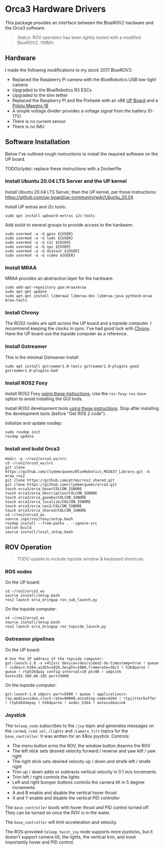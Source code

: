 # Orca3 Hardware Drivers

This package provides an interface between the BlueROV2 hardware and the Orca3 software.

> Status: ROV operation has been lightly tested with a modified BlueROV2. YMMV.

## Hardware

I made the following modifications to my stock 2017 BlueROV2:
* Replaced the Raspberry Pi camera with the BlueRobotics USB low-light camera
* Upgraded to the BlueRobotics R3 ESCs
* Upgraded to the slim tether
* Replaced the Raspberry Pi and the Pixhawk with an x86
  [UP Board](https://up-board.org/up/specifications/) and a
  [Pololu Maestro 18](https://www.pololu.com/product/1354)
* A simple voltage divider provides a voltage signal from the battery (0-17V)
* There is no current sensor
* There is no IMU

## Software Installation

Below I've outlined rough instructions to install the required software on the UP board.

TODO(clyde): replace these instructions with a Dockerfile

### Install Ubuntu 20.04 LTS Server and the UP kernel

Install Ubuntu 20.04 LTS Server, then the UP kernel, per these instructions:
https://github.com/up-board/up-community/wiki/Ubuntu_20.04

Install UP extras and i2c tools:
~~~
sudo apt install upboard-extras i2c-tools
~~~

Add `$USER` to several groups to provide access to the hardware:
~~~
sudo usermod -a -G gpio ${USER}
sudo usermod -a -G leds ${USER}
sudo usermod -a -G i2c ${USER}
sudo usermod -a -G spi ${USER}
sudo usermod -a -G dialout ${USER}
sudo usermod -a -G video ${USER}
~~~

### Install MRAA

MRAA provides an abstraction layer for the hardware:

~~~
sudo add-apt-repository ppa:mraa/mraa
sudo apt-get update
sudo apt-get install libmraa2 libmraa-dev libmraa-java python3-mraa mraa-tools
~~~

### Install Chrony

The ROS2 nodes are split across the UP board and a topside computer.
I recommend keeping the clocks in sync.
I've had good luck with [Chrony](https://chrony.tuxfamily.org/doc/3.5/installation.html).
Have the UP board use the topside computer as a reference.

### Install Gstreamer

This is the minimal Gstreamer install:

~~~
sudo apt install gstreamer1.0-tools gstreamer1.0-plugins-good gstreamer1.0-plugins-bad
~~~

### Install ROS2 Foxy

Install ROS2 Foxy
[using these instructions](https://index.ros.org/doc/ros2/Installation/Foxy/Linux-Install-Debians/).
Use the `ros-foxy-ros-base` option to avoid installing the GUI tools.

Install ROS2 development tools
[using these instructions](https://index.ros.org/doc/ros2/Installation/Foxy/Linux-Development-Setup/).
Stop after installing the development tools (before "Get ROS 2 code").

Initialize and update rosdep:
~~~
sudo rosdep init
rosdep update
~~~

### Install and build Orca3

~~~
mkdir -p ~/ros2/orca3_ws/src
cd ~/ros2/orca3_ws/src
git clone https://github.com/clydemcqueen/BlueRobotics_MS5837_Library.git -b mraa_ros2
git clone https://github.com/ptrmu/ros2_shared.git
git clone https://github.com/clydemcqueen/orca3.git
touch orca3/orca_base/COLCON_IGNORE
touch orca3/orca_description/COLCON_IGNORE
touch orca3/orca_gazebo/COLCON_IGNORE
touch orca3/orca_localize/COLCON_IGNORE
touch orca3/orca_nav2/COLCON_IGNORE
touch orca3/orca_shared/COLCON_IGNORE
cd ~/ros2/orca3_ws
source /opt/ros/foxy/setup.bash
rosdep install --from-paths . --ignore-src
colcon build
source install/local_setup.bash
~~~

## ROV Operation

> TODO update to include topside window & keyboard shortcuts

### ROS nodes

On the UP board:

~~~
cd ~/ros2/orca3_ws
source install/setup.bash
ros2 launch orca_bringup rov_sub_launch.py
~~~

On the topside computer:

~~~
cd ~/ros2/orca3_ws
source install/setup.bash
ros2 launch orca_bringup rov_topside_launch.py
~~~

### Gstreamer pipelines

On the UP board:

~~~
# Use the IP address of the topside computer:
gst-launch-1.0 -v v4l2src device=/dev/video2 do-timestamp=true ! queue ! video/x-h264,width=1920,height=1080,framerate=30/1 ! h264parse ! queue ! rtph264pay config-interval=10 pt=96 ! udpsink host=192.168.86.105 port=5600
~~~

On the topside computer:

~~~
gst-launch-1.0 udpsrc port=5600 ! queue ! application/x-rtp,media=video,clock-rate=90000,encoding-name=H264 ! rtpjitterbuffer ! rtph264depay ! h264parse ! avdec_h264 ! autovideosink
~~~


### Joystick

The `teleop_node` subscribes to the `/joy` topic and generates messages on the `/armed`, `/cmd_vel`,
`/lights` and `/camera_tilt` topics for the `base_controller`.
It was written for an XBox joystick. Controls:
* The menu button arms the ROV, the window button disarms the ROV
* The left stick sets desired velocity forward / reverse and yaw left / yaw right
* The right stick sets desired velocity up / down and strafe left / strafe right
* Trim up / down adds or subtracts vertical velocity in 0.1 m/s increments
* Trim left / right controls the lights
* Left and right bumper buttons controls the camera tilt in 5 degree increments
* A and B enable and disable the vertical hover thrust
* X and Y enable and disable the vertical PID controller

The `base_controller` boots with hover thrust and PID control turned off.
They can be turned on once the ROV is in the water.

The `base_controller` will limit acceleration and velocity.

The ROS-provided `teleop_twist_joy` node supports more joysticks, but it doesn't support
camera tilt, the lights, the vertical trim, and most importantly hover and PID control.
